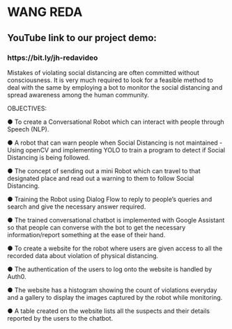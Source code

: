 <h1>WANG REDA</h1>



<h2>YouTube link to our project demo:</h2>
<h3>https://bit.ly/jh-redavideo</h3>




Mistakes of violating social distancing are often committed without consciousness. 
It is very much required to look for a feasible method to deal with the same by employing a bot to monitor the social distancing and spread awareness among the human community. 

OBJECTIVES:

● To create a Conversational Robot which can interact with people through Speech (NLP).

● A robot that can warn people when Social Distancing is not maintained -Using openCV and implementing YOLO to train a program to detect if
Social Distancing is being followed.

● The concept of sending out a mini Robot which can travel to that designated place and read out a warning to them to follow Social
Distancing.

● Training the Robot using Dialog Flow to reply to people’s queries and search and give the necessary answer required.

● The trained conversational chatbot is implemented with Google Assistant so that people can converse with the bot to get the necessary
information/report something at the ease of their hand.

● To create a website for the robot where users are given access to all the recorded data about violation of physical distancing.

● The authentication of the users to log onto the website is handled by Auth0.

● The website has a histogram showing the count of violations everyday and a gallery to display the images captured by the robot while
monitoring.

● A table created on the website lists all the suspects and their details reported by the users to the chatbot.

